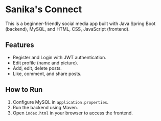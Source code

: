 # Sanika's Connect

This is a beginner-friendly social media app built with Java Spring Boot (backend), MySQL, and HTML, CSS, JavaScript (frontend).

## Features
- Register and Login with JWT authentication.
- Edit profile (name and picture).
- Add, edit, delete posts.
- Like, comment, and share posts.

## How to Run
1. Configure MySQL in `application.properties`.
2. Run the backend using Maven.
3. Open `index.html` in your browser to access the frontend.
